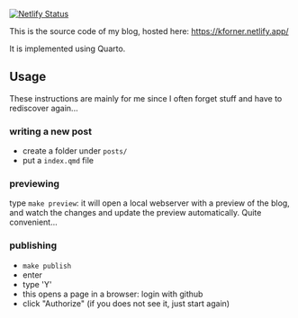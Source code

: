 [![Netlify Status](https://api.netlify.com/api/v1/badges/12807164-ebac-4532-a1b9-d869beb6ff61/deploy-status)](https://app.netlify.com/sites/kforner/deploys)

This is the source code of my blog, hosted here: https://kforner.netlify.app/

It is implemented using Quarto.

## Usage

These instructions are mainly for me since I often forget stuff and have to rediscover again...

### writing a new post

- create a folder under `posts/`
- put a `index.qmd` file

### previewing

type `make preview`: it will open a local webserver with a preview of the blog, 
and watch the changes and update the preview automatically. Quite convenient...

### publishing

- `make publish`
- enter
- type 'Y'
- this opens a page in a browser: login with github
- click "Authorize" (if you does not see it, just start again)

